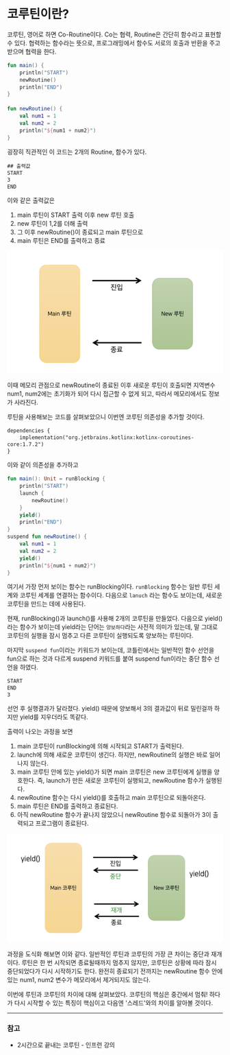 # 코루틴이란?
코루틴, 영어로 하면 Co-Routine이다.
Co는 협력, Routine은 간단히 함수라고 표현할 수 있다.
협력하는 함수라는 뜻으로, 프로그래밍에서 함수도 서로의 호출과 반환을 주고 받으며 협력을 한다.
```kotlin
fun main() {
    println("START")
    newRoutine()
    println("END")
}

fun newRoutine() {
    val num1 = 1
    val num2 = 2
    println("${num1 + num2}")
}
```

굉장히 직관적인 이 코드는 2개의 Routine, 함수가 있다.
```
## 출력값
START
3
END
```

이와 같은 출력값은
1. main 루틴이 START 출력 이후 new 루틴 호출
2. new 루틴이 1,2를 더해 출력
3. 그 이후 newRoutine()이 종료되고 main 루틴으로
4. main 루틴은 END를 출력하고 종료

![alt text](coroutine1-1.png)

이때 메모리 관점으로 newRoutine이 종료된 이후 새로운 루틴이 호출되면 지역변수 num1, num2에는 초기화가 되어 다시 접근할 수 없게 되고, 따라서 메모리에서도 정보가 사라진다.

루틴을 사용해보는 코드를 살펴보았으니 이번엔 코루틴 의존성을 추가할 것이다.
```
dependencies {
    implementation("org.jetbrains.kotlinx:kotlinx-coroutines-core:1.7.2")
}
```

이와 같이 의존성을 추가하고

```kotlin
fun main(): Unit = runBlocking {
    println("START")
    launch {
        newRoutine()
    }
    yield()
    println("END")
}
suspend fun newRoutine() {
    val num1 = 1
    val num2 = 2
    yield()
    println("${num1 + num2}")
}
```
여기서 가장 먼저 보이는 함수는 runBlocking이다.
`runBlocking` 함수는 일반 루틴 세계와 코루틴 세계를 연결하는 함수이다.
다음으로 `lanuch` 라는 함수도 보이는데, 새로운 코루틴을 만드는 데에 사용된다.

현재, runBlocking()과 launch()를 사용해 2개의 코루틴을 만들었다.
다음으로 yield()라는 함수가 보이는데 yield라는 단어는 `양보하다`라는 사전적 의미가 있는데, 말 그대로 코루틴의 실행을 잠시 멈추고 다른 코루틴이 실행되도록 양보하는 루틴이다.

마지막 `suspend fun`이라는 키워드가 보이는데, 코틀린에서는 일반적인 함수 선언을 fun으로 하는 것과 다르게 suspend 키워드를 붙여 suspend fun이라는 중단 함수 선언을 하였다.

```
START
END
3
```
선언 후 실행결과가 달라졌다.
yield() 때문에 양보해서 3의 결과값이 뒤로 밀린걸까 하지만 yield를 지우더라도 똑같다.

출력이 나오는 과정을 보면
1. main 코루틴이 runBlocking에 의해 시작되고 START가 출력된다.
2. launch에 의해 새로운 코루틴이 생긴다. 하지만, newRoutine의 실행은 바로 일어나지 않는다.
3. main 코루틴 안에 있는 yield()가 되면 main 코루틴은 new 코루틴에게 실행을 양호한다.
   즉, launch가 만든 새로운 코루틴이 실행되고, newRoutine 함수가 실행된다.
4. newRoutine 함수는 다시 yield()를 호출하고 main 코루틴으로 되돌아온다.
5. main 루틴은 END를 출력하고 종료된다.
6. 아직 newRoutine 함수가 끝나지 않았으니 newRoutine 함수로 되돌아가 3이 출력되고 프로그램이 종료된다.

![alt text](coroutine1-2.png)

과정을 도식화 해보면 이와 같다.
일반적인 루틴과 코루틴의 가장 큰 차이는 중단과 재개이다. 루틴은 한 번 시작되면 종료될때까지 멈추지 않지만, 코루틴은 상황에 따라 잠시 중단되었다가 다시 시작하기도 한다.
완전히 종료되기 전까지는 newRoutine 함수 안에 있는 num1, num2 변수가 메모리에서 제거되지도 않는다.

이번에 루틴과 코루틴의 차이에 대해 살펴보았다.
코루틴의 핵심은 중간에서 멈춰! 하다가 다시 시작할 수 있는 특징이 핵심이고 다음엔 '스레드'와의 차이를 알아볼 것이다.

---
### 참고
- 2시간으로 끝내는 코루틴 - 인프런 강의
